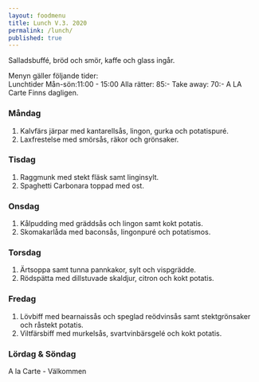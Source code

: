 ```yaml
---
layout: foodmenu
title: Lunch V.3. 2020
permalink: /lunch/
published: true
---
```

Salladsbuffé, bröd och smör, kaffe och glass ingår.

Menyn gäller följande tider:  
Lunchtider  Mån-sön:11:00 - 15:00
Alla rätter: 85:- Take away: 70:-
A LA Carte Finns dagligen.

### Måndag
1. Kalvfärs järpar med kantarellsås, lingon, gurka och potatispuré.
2. Laxfrestelse med smörsås, räkor och grönsaker.


### Tisdag
1. Raggmunk med stekt fläsk samt linginsylt.
2. Spaghetti Carbonara toppad med ost.

### Onsdag
1. Kålpudding med gräddsås och lingon samt kokt potatis.
2. Skomakarlåda med baconsås, lingonpuré och potatismos.

### Torsdag
1. Ärtsoppa samt tunna pannkakor, sylt och vispgrädde. 
2. Rödspätta med dillstuvade skaldjur, citron och kokt potatis.

### Fredag
1. Lövbiff med bearnaissås och speglad reödvinsås samt stektgrönsaker och råstekt potatis.
2. Viltfärsbiff med murkelsås, svartvinbärsgelé och kokt potatis.
                                                                                                    
                   
### Lördag & Söndag
A la Carte - Välkommen
